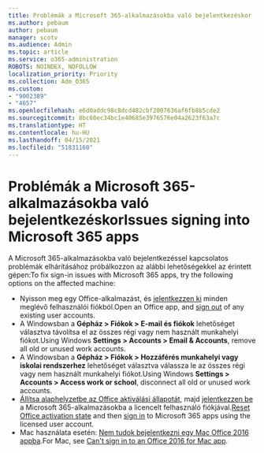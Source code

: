 ```yaml
---
title: Problémák a Microsoft 365-alkalmazásokba való bejelentkezéskor
ms.author: pebaum
author: pebaum
manager: scotv
ms.audience: Admin
ms.topic: article
ms.service: o365-administration
ROBOTS: NOINDEX, NOFOLLOW
localization_priority: Priority
ms.collection: Adm_O365
ms.custom:
- "9002389"
- "4657"
ms.openlocfilehash: e6d0addc98c8dcd482cbf2007636af6fb8b5cde2
ms.sourcegitcommit: 8bc60ec34bc1e40685e3976576e04a2623f63a7c
ms.translationtype: HT
ms.contentlocale: hu-HU
ms.lasthandoff: 04/15/2021
ms.locfileid: "51831160"
---
```

# <a name="issues-signing-into-microsoft-365-apps"></a><span data-ttu-id="8f918-102">Problémák a Microsoft 365-alkalmazásokba való bejelentkezéskor</span><span class="sxs-lookup"><span data-stu-id="8f918-102">Issues signing into Microsoft 365 apps</span></span>

<span data-ttu-id="8f918-103">A Microsoft 365-alkalmazásokba való bejelentkezéssel kapcsolatos problémák elhárításához próbálkozzon az alábbi lehetőségekkel az érintett gépen:</span><span class="sxs-lookup"><span data-stu-id="8f918-103">To fix sign-in issues with Microsoft 365 apps, try the following options on the affected machine:</span></span>

- <span data-ttu-id="8f918-104">Nyisson meg egy Office-alkalmazást, és [jelentkezzen ki](https://go.microsoft.com/fwlink/?linkid=2114082) minden meglévő felhasználói fiókból.</span><span class="sxs-lookup"><span data-stu-id="8f918-104">Open an Office app, and [sign out](https://go.microsoft.com/fwlink/?linkid=2114082) of any existing user accounts.</span></span>
- <span data-ttu-id="8f918-105">A Windowsban a **Gépház > Fiókok > E-mail és fiókok** lehetőséget választva távolítsa el az összes régi vagy nem használt munkahelyi fiókot.</span><span class="sxs-lookup"><span data-stu-id="8f918-105">Using Windows **Settings > Accounts > Email & Accounts**, remove all old or unused work accounts.</span></span>
- <span data-ttu-id="8f918-106">A Windowsban a **Gépház > Fiókok > Hozzáférés munkahelyi vagy iskolai rendszerhez** lehetőséget választva válassza le az összes régi vagy nem használt munkahelyi fiókot.</span><span class="sxs-lookup"><span data-stu-id="8f918-106">Using Windows **Settings > Accounts > Access work or school**, disconnect all old or unused work accounts.</span></span>
- <span data-ttu-id="8f918-107">[Állítsa alaphelyzetbe az Office aktiválási állapotát](https://docs.microsoft.com/office365/troubleshoot/activation/reset-office-365-proplus-activation-state), majd [jelentkezzen be](https://support.office.com/article/sign-in-to-office-b9582171-fd1f-4284-9846-bdd72bb28426) a Microsoft 365-alkalmazásokba a licencelt felhasználó fiókjával.</span><span class="sxs-lookup"><span data-stu-id="8f918-107">[Reset Office activation state](https://docs.microsoft.com/office365/troubleshoot/activation/reset-office-365-proplus-activation-state) and then [sign in](https://support.office.com/article/sign-in-to-office-b9582171-fd1f-4284-9846-bdd72bb28426) to Microsoft 365 apps using the licensed user account.</span></span>
- <span data-ttu-id="8f918-108">Mac használata esetén: [Nem tudok bejelentkezni egy Mac Office 2016 appba](https://docs.microsoft.com/office365/troubleshoot/authentication/sign-in-to-office-2016-for-mac-fail).</span><span class="sxs-lookup"><span data-stu-id="8f918-108">For Mac, see [Can't sign in to an Office 2016 for Mac app](https://docs.microsoft.com/office365/troubleshoot/authentication/sign-in-to-office-2016-for-mac-fail).</span></span>
